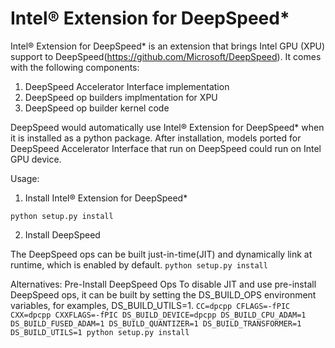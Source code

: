 # Intel® Extension for DeepSpeed*
Intel® Extension for DeepSpeed* is an extension that brings Intel GPU (XPU) support to DeepSpeed(https://github.com/Microsoft/DeepSpeed). It comes with the following components:
1. DeepSpeed Accelerator Interface implementation
2. DeepSpeed op builders implmentation for XPU
3. DeepSpeed op builder kernel code

DeepSpeed would automatically use Intel® Extension for DeepSpeed* when it is installed as a python package.   After installation, models ported for DeepSpeed Accelerator Interface that run on DeepSpeed could run on Intel GPU device.

Usage:
1. Install Intel® Extension for DeepSpeed*

`python setup.py install`

2. Install DeepSpeed

The DeepSpeed ops can be built just-in-time(JIT) and dynamically link at runtime, which is enabled by default.
`python setup.py install`

Alternatives: Pre-Install DeepSpeed Ops
To disable JIT and use pre-install DeepSpeed ops, it can be built by setting the DS_BUILD_OPS environment variables, for examples, DS_BUILD_UTILS=1.
`CC=dpcpp CFLAGS=-fPIC CXX=dpcpp CXXFLAGS=-fPIC DS_BUILD_DEVICE=dpcpp DS_BUILD_CPU_ADAM=1 DS_BUILD_FUSED_ADAM=1 DS_BUILD_QUANTIZER=1 DS_BUILD_TRANSFORMER=1 DS_BUILD_UTILS=1 python setup.py install`
